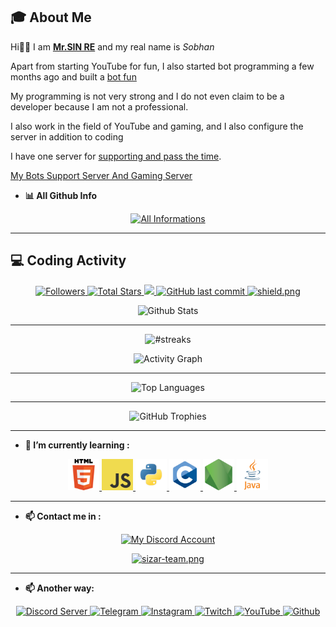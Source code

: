 
## **🎓 About Me**

Hi👋🏻
I am **[Mr.SIN RE](https://zil.ink/sobhan.srza)** and my real name is *Sobhan*

Apart from starting YouTube for fun, I also started bot programming a few months ago and built a [bot fun](https://discord.com/oauth2/authorize?client_id=914445178201337877&scope=bot+applications.commands+identify+guilds+applications.commands.permissions.update&response_type=code&permissions=2080374975)

My programming is not very strong and I do not even claim to be a developer because I am not a professional.

I also work in the field of YouTube and gaming, and I also configure the server in addition to coding

I have one server for [supporting and pass the time](https://discord.gg/WMhke7BW7J).

[My Bots Support Server And Gaming Server](https://discord.gg/WMhke7BW7J)

 - **📊 All Github Info** &nbsp; 

<p align="center">
  <a href="https://github.com/Sobhan-SRZA/">
    <img alt="All Informations" src="https://metrics.lecoq.io/Sobhan-SRZA" />
  </a>
</p>

---

 ## 💻 Coding Activity

<p align="center">

  <a href="https://github.com/Sobhan-SRZA?tab=followers">
     <img alt="Followers" src="https://img.shields.io/github/followers/Sobhan-SRZA?style=social">
  </a>
  <a href="https://discord.gg/WMhke7BW7J">
     <img alt="Total Stars" src="https://img.shields.io/github/stars/Sobhan-SRZA?style=social">
  </a>
  <a href="https://github.com/Sobhan-SRZA/">
     <img src="https://komarev.com/ghpvc/?username=Sobhan-SRZA">
  </a>
  <a href="https://github.com/Sobhan-SRZA/How-Create-Discord-Bot">
     <img alt="GitHub last commit" src="https://img.shields.io/github/last-commit/Sobhan-SRZA/How-Create-Discord-Bot">
  </a>
  <a href="https://discord.gg/WMhke7BW7J" target="_blank"> 
    <img src="https://discordapp.com/api/guilds/912596015075455016/widget.png?style=shield" alt="shield.png">
  </a>

</p>




<p align="center">
    <img alt="Github Stats" src="https://github-readme-stats.vercel.app/api?username=Sobhan-SRZA&show_icons=true&count_private=true&theme=react&hide_border=true&bg_color=0D1117" />
</p>
    
---

<p align="center">
        <img title="h" alt="#streaks" src="https://github-readme-streak-stats.herokuapp.com/?user=Sobhan-SRZA&theme=black-ice&hide_border=true&stroke=0000&background=0D1117"/>
</p>

<p align="center">
   <img alt="Activity Graph" src="https://activity-graph.herokuapp.com/graph?username=Sobhan-SRZA&bg_color=0D1117&color=5BCDEC&line=5BCDEC&point=FFFFFF&hide_border=true" />
</p>
    
---


<p align="center">
    <img alt="Top Languages" src="https://github-readme-stats.vercel.app/api/top-langs/?username=Sobhan-SRZA&langs_count=10&count_private=true&theme=react&hide_border=true&layout=compact&bg_color=0D1117" />
</p>

---

<p align="center">
    <img alt="GitHub Trophies" src="https://github-profile-trophy.vercel.app/?username=Sobhan-SRZA&theme=react&no-frame=true&no-bg=true&margin-w=5" />
</p>

---


- **🌱 I’m currently learning :** &nbsp;
<p align="center">
  <a href="https://discord.gg/WMhke7BW7J">
  <img height="50" width="50px" src="https://raw.githubusercontent.com/github/explore/80688e429a7d4ef2fca1e82350fe8e3517d3494d/topics/html/html.png">
  <img height="50" width="50px" src="https://raw.githubusercontent.com/github/explore/80688e429a7d4ef2fca1e82350fe8e3517d3494d/topics/javascript/javascript.png">
  <img height="50" width="50px" src="https://raw.githubusercontent.com/github/explore/80688e429a7d4ef2fca1e82350fe8e3517d3494d/topics/python/python.png">
  <img height="50" width="50px" src="https://raw.githubusercontent.com/github/explore/80688e429a7d4ef2fca1e82350fe8e3517d3494d/topics/c/c.png">
  <img height="50" width="50px" src="https://raw.githubusercontent.com/github/explore/80688e429a7d4ef2fca1e82350fe8e3517d3494d/topics/nodejs/nodejs.png">
  <img height="50" width="50px" src="https://raw.githubusercontent.com/github/explore/80688e429a7d4ef2fca1e82350fe8e3517d3494d/topics/java/java.png">
  </a>
</p>

---

- **📫 Contact me in :** &nbsp;


<p align="center">
  <a href="https://discord.gg/WMhke7BW7J">
    <img alt="My Discord Account" src="https://discord.c99.nl/widget/theme-1/831934465609302056.png"  />
  </a>
</p>

<p align="center">
  <a href="https://discord.gg/WMhke7BW7J" target="_blank"> 
    <img src="https://discord.com/api/guilds/912596015075455016/widget.png?style=banner2" alt="sizar-team.png">
  </a>
</p>

---

- **📫 Another way:** &nbsp;
<p align="center">
  <a href="https://discord.gg/WMhke7BW7J">
    <img alt="Discord Server" src="https://cdn.jsdelivr.net/npm/simple-icons@v3/icons/discord.svg" width="50px"/>
  </a>
  <a href="https://t.me/SobhanSRZA">
    <img alt="Telegram" src="https://cdn.jsdelivr.net/npm/simple-icons@v3/icons/telegram.svg" width="50px"/>
  </a>
  <a href="https://www.instagram.com/srza._.gamer/">
    <img alt="Instagram" src="https://cdn.jsdelivr.net/npm/simple-icons@v3/icons/instagram.svg" width="50px"/>
  </a>
  <a href="https://www.twitch.tv/sobhan_srza">
    <img alt="Twitch" src="https://cdn.jsdelivr.net/npm/simple-icons@v3/icons/twitch.svg" width="50px"/>
  </a>
  <a href="https://b2n.ir/srza-.-gamer">
    <img alt="YouTube" src="https://cdn.jsdelivr.net/npm/simple-icons@v3/icons/youtube.svg" width="50px"/>
  </a>
  <a href="https://github.com/Sobhan-SRZA">
    <img alt="Github" src="https://cdn.jsdelivr.net/npm/simple-icons@v3/icons/github.svg" width="50px"/>
  </a>
</p>


